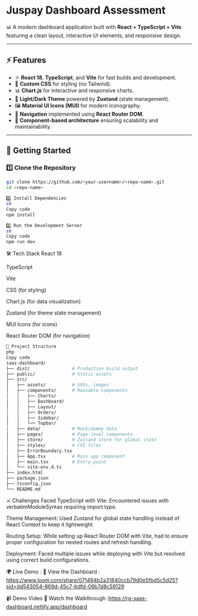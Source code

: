 # Juspay Dashboard Assessment  
📊 A modern dashboard application built with **React + TypeScript + Vite** featuring a clean layout, interactive UI elements, and responsive design.

---

## ⚡ Features
- ⚛️ **React 18**, **TypeScript**, and **Vite** for fast builds and development.  
- 🎨 **Custom CSS** for styling (no Tailwind).  
- 📊 **Chart.js** for interactive and responsive charts.  
- 🌙 **Light/Dark Theme** powered by **Zustand** (state management).  
- 🖼️ **Material UI Icons (MUI)** for modern iconography.  
- 🧭 **Navigation** implemented using **React Router DOM**.  
- 📂 **Component-based architecture** ensuring scalability and maintainability.  

---

## 🚀 Getting Started  

### 1️⃣ Clone the Repository
```sh
git clone https://github.com/<your-username>/<repo-name>.git
cd <repo-name>
```
```sh
2️⃣ Install Dependencies
sh
Copy code
npm install
```
```sh
3️⃣ Run the Development Server
sh
Copy code
npm run dev
```

🛠️ Tech Stack
React 18

TypeScript

Vite

CSS (for styling)

Chart.js (for data visualization)

Zustand (for theme state management)

MUI Icons (for icons)

React Router DOM (for navigation)

```sh
📂 Project Structure
php
Copy code
saas-dashboard/
├── dist/                # Production build output
├── public/              # Static assets
├── src/
│   ├── assets/          # SVGs, images
│   ├── components/      # Reusable components
│   │   ├── Charts/
│   │   ├── Dashboard/
│   │   ├── Layout/
│   │   ├── Orders/
│   │   ├── Sidebar/
│   │   └── Topbar/
│   ├── data/            # Mock/dummy data
│   ├── pages/           # Page-level components
│   ├── store/           # Zustand store for global state
│   ├── styles/          # CSS files
│   ├── ErrorBoundary.tsx
│   ├── App.tsx          # Main app component
│   ├── main.tsx         # Entry point
│   └── vite-env.d.ts
├── index.html
├── package.json
├── tsconfig.json
└── README.md
```
⚔️ Challenges Faced
TypeScript with Vite: Encountered issues with verbatimModuleSyntax requiring import type.

Theme Management: Used Zustand for global state handling instead of React Context to keep it lightweight.

Routing Setup: While setting up React Router DOM with Vite, had to ensure proper configuration for nested routes and refresh handling.

Deployment: Faced multiple issues while deploying with Vite but resolved using correct build configurations.

🌍 Live Demo : 
🔗 View the Dashboard : https://www.loom.com/share/071494b2a31840ccb79d0e5fbd5c5d25?sid=dd543054-869d-45c7-bdfd-06b7d8c59129


📹 Demo Video
🎥 Watch the Walkthrough :https://rg-saas-dashboard.netlify.app/dashboard
